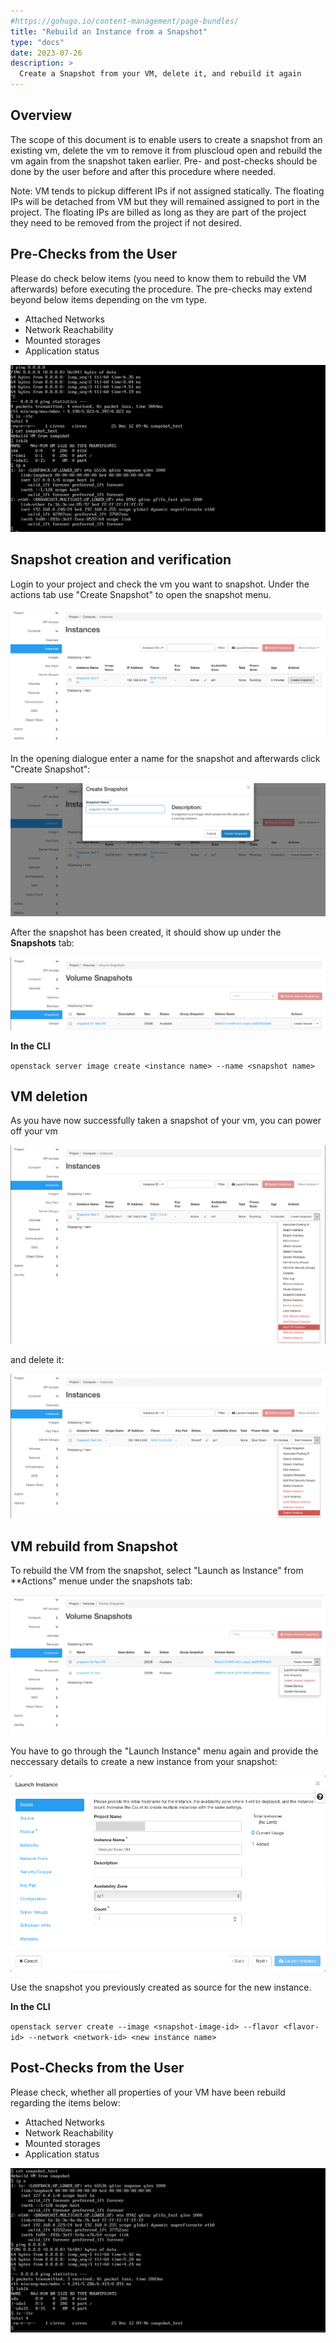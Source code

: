 ```yaml
---
#https://gohugo.io/content-management/page-bundles/
title: "Rebuild an Instance from a Snapshot"
type: "docs"
date: 2023-07-26
description: >
  Create a Snapshot from your VM, delete it, and rebuild it again
---
```


## Overview

The scope of this document is to enable users to create a snapshot from an existing vm, delete the vm to remove it from pluscloud open and rebuild the vm again from the snapshot taken earlier. Pre- and post-checks should be done by the user before and after this procedure where needed. 

Note: VM tends to pickup different IPs if not assigned statically. The floating IPs will be detached from VM but they will remained assigned to port in the project.  The floating IPs are billed as long as they are part of the project they need to be removed from the project if not desired.


## Pre-Checks from the User

Please do check below items (you need to know them to rebuild the VM afterwards) before executing the procedure. The pre-checks may extend beyond below items depending on the vm type.

* Attached Networks 
* Network Reachability
* Mounted storages
* Application status

![screenshot of the console instance pre](screenshot-console-1.png)

## Snapshot creation and verification

Login to your project and check the vm you want to snapshot. Under the actions tab use "Create Snapshot" to open the snapshot menu. 

![screenshot of the instances menu](create-snapshot.png)

In the opening dialogue enter a name for the snapshot and afterwards click "Create Snapshot":

![screenshot of the create snapshot menue](snapshot-menu.png)

After the snapshot has been created, it should show up under the **Snapshots** tab:


![screenshot of the snapshots list](snapshots-list.png)

**In the CLI**

``openstack server image create <instance name> --name <snapshot name>``


## VM deletion

As you have now successfully taken a snapshot of your vm, you can power off your vm 

![screenshot of the instance being shut off](shut-off-instance.png)

and delete it:

![screenshot of the instance being deleted](delete-instance.png)

## VM rebuild from Snapshot

To rebuild the VM from the snapshot, select "Launch as Instance" from **Actions" menue under the snapshots tab:

![screenshot of the snapshots actions](launch-as-instance.png)

You have to go through the "Launch Instance" menu again and provide the neccessary details to create a new instance from your snapshot:

![screenshot of the launch instance menu](launch-instance-menu.png)

Use the snapshot you previously created as source for the new instance.


**In the CLI**

``openstack server create --image <snapshot-image-id> --flavor <flavor-id> --network <network-id> <new instance name>``


## Post-Checks from the User

Please check, whether all properties of your VM have been rebuild regarding the items below:

* Attached Networks 
* Network Reachability
* Mounted storages
* Application status

![screenshot of the instance console](screenshot-console-2.png)

